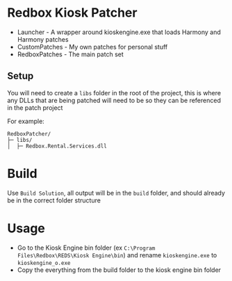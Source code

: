 # Redbox Kiosk Patcher

- Launcher - A wrapper around kioskengine.exe that loads Harmony and Harmony patches
- CustomPatches - My own patches for personal stuff
- RedboxPatches - The main patch set


## Setup
You will need to create a `libs` folder in the root of the project, this is where any DLLs that are being patched will need to be so they can be referenced in the patch project

For example:
```
RedboxPatcher/
├─ libs/
│  ├─ Redbox.Rental.Services.dll
```


# Build
Use `Build Solution`, all output will be in the `build` folder, and should already be in the correct folder structure

# Usage
- Go to the Kiosk Engine bin folder (ex `C:\Program Files\Redbox\REDS\Kiosk Engine\bin`) and rename `kioskengine.exe` to `kioskengine_o.exe`
- Copy the everything from the build folder to the kiosk engine bin folder